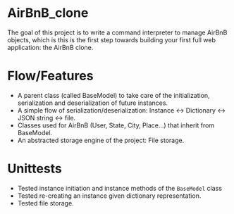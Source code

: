 # AirBnB_clone

The goal of this project is to write a command interpreter to manage AirBnB objects, which is this is the first step towards building your first full web application: the AirBnB clone.

# Flow/Features

- A parent class (called BaseModel) to take care of the initialization, serialization and deserialization of future instances.
- A simple flow of serialization/deserialization: Instance <-> Dictionary <-> JSON string <-> file.
- Classes used for AirBnB (User, State, City, Place…) that inherit from BaseModel.
- An abstracted storage engine of the project: File storage.

# Unittests

- Tested instance initiation and instance methods of the <code>BaseModel</code> class
- Tested re-creating an instance given dictionary representation.
- Tested file storage.
